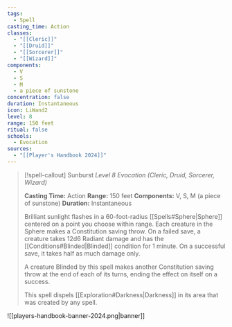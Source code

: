 ```yaml
---
tags:
  - Spell
casting_time: Action
classes:
  - "[[Cleric]]"
  - "[[Druid]]"
  - "[[Sorcerer]]"
  - "[[Wizard]]"
components:
  - V
  - S
  - M
  - a piece of sunstone
concentration: false
duration: Instantaneous
icon: LiWand2
level: 8
range: 150 feet
ritual: false
schools:
  - Evocation
sources: 
  - "[[Player's Handbook 2024]]"
---
```

>[!spell-callout] Sunburst
>_Level 8 Evocation (Cleric, Druid, Sorcerer, Wizard)_
>
>**Casting Time:** Action
>**Range:** 150 feet
>**Components:** V, S, M (a piece of sunstone)
>**Duration:** Instantaneous
>
>Brilliant sunlight flashes in a 60-foot-radius [[Spells#Sphere\|Sphere]] centered on a point you choose within range. Each creature in the Sphere makes a Constitution saving throw. On a failed save, a creature takes 12d6 Radiant damage and has the [[Conditions#Blinded\|Blinded]] condition for 1 minute. On a successful save, it takes half as much damage only.
>
>A creature Blinded by this spell makes another Constitution saving throw at the end of each of its turns, ending the effect on itself on a success.
>
>This spell dispels [[Exploration#Darkness\|Darkness]] in its area that was created by any spell.


![[players-handbook-banner-2024.png|banner]]